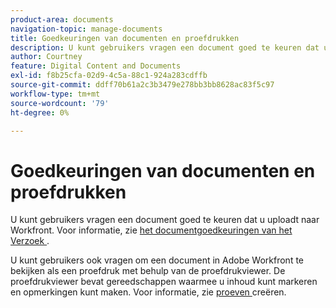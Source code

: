 ```yaml
---
product-area: documents
navigation-topic: manage-documents
title: Goedkeuringen van documenten en proefdrukken
description: U kunt gebruikers vragen een document goed te keuren dat u uploadt naar Workfront. Zie Goedkeuringen aanvragen voor documenten voor meer informatie.
author: Courtney
feature: Digital Content and Documents
exl-id: f8b25cfa-02d9-4c5a-88c1-924a283cdffb
source-git-commit: ddff70b61a2c3b3479e278bb3bb8628ac83f5c97
workflow-type: tm+mt
source-wordcount: '79'
ht-degree: 0%

---
```


# Goedkeuringen van documenten en proefdrukken

U kunt gebruikers vragen een document goed te keuren dat u uploadt naar Workfront. Voor informatie, zie [ het documentgoedkeuringen van het Verzoek ](../../review-and-approve-work/manage-approvals/request-document-approvals.md).

U kunt gebruikers ook vragen om een document in Adobe Workfront te bekijken als een proefdruk met behulp van de proefdrukviewer. De proefdrukviewer bevat gereedschappen waarmee u inhoud kunt markeren en opmerkingen kunt maken. Voor informatie, zie [ proeven ](../../review-and-approve-work/proofing/creating-proofs-within-workfront/create-proofs-in-wf.md) creëren.
